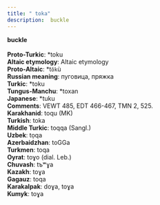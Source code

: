 ```yaml
---
title: " toka"
description:  buckle
---
```

<strong> buckle</strong><br><br>
<strong>Proto-Turkic</strong>:  *toku<br>
<strong>Altaic etymology</strong>:  Altaic etymology<br>
<strong> Proto-Altaic</strong>:  *t`ŏk`ù<br>
<strong>Russian meaning</strong>:  пуговица, пряжка<br>
<strong>Turkic</strong>:  *toku<br>
<strong>Tungus-Manchu</strong>:  *toxan<br>
<strong>Japanese</strong>:  *tuku<br>
<strong>Comments</strong>:  VEWT 485, EDT 466-467, TMN 2, 525.<br>
<strong>Karakhanid</strong>:  toqu (MK)<br>
<strong>Turkish</strong>:  toka<br>
<strong>Middle Turkic</strong>:  toqqa (Sangl.)<br>
<strong>Uzbek</strong>:  tọqa<br>
<strong>Azerbaidzhan</strong>:  toGGa<br>
<strong>Turkmen</strong>:  toqa<br>
<strong>Oyrat</strong>:  toɣo (dial. Leb.)<br>
<strong>Chuvash</strong>:  tъʷɣa<br>
<strong>Kazakh</strong>:  toɣa<br>
<strong>Gagauz</strong>:  toqa<br>
<strong>Karakalpak</strong>:  doɣa, toɣa<br>
<strong>Kumyk</strong>:  toɣa<br>


